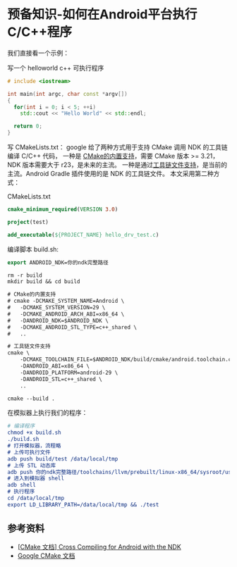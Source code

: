 # 预备知识-如何在Android平台执行C/C++程序
我们直接看一个示例：

写一个 helloworld c++ 可执行程序
```cpp
# include <iostream>

int main(int argc, char const *argv[])
{
  for(int i = 0; i < 5; ++i)
    std::cout << "Hello World" << std::endl;

  return 0;
}

```

写 CMakeLists.txt：
google 给了两种方式用于支持 CMake 调用 NDK 的工具链编译 C/C++ 代码，
一种是 [CMake的内置支持](https://cmake.org/cmake/help/latest/manual/cmake-toolchains.7.html#cross-compiling-for-android-with-the-ndk)，需要 CMake 版本 >= 3.21，NDK 版本需要大于 r23，是未来的主流。
一种是通过[工具链文件支持](https://developer.android.com/ndk/guides/cmake)，是当前的主流。Android Gradle 插件使用的是 NDK 的工具链文件。
本文采用第二种方式：

CMakeLists.txt
```cmake
cmake_minimum_required(VERSION 3.0)

project(test)

add_executable(${PROJECT_NAME} hello_drv_test.c)
```

编译脚本 build.sh:
```cmake
export ANDROID_NDK=你的ndk完整路径

rm -r build
mkdir build && cd build 

# CMake的内置支持
# cmake -DCMAKE_SYSTEM_NAME=Android \
# 	-DCMAKE_SYSTEM_VERSION=29 \
# 	-DCMAKE_ANDROID_ARCH_ABI=x86_64 \
# 	-DANDROID_NDK=$ANDROID_NDK \
# 	-DCMAKE_ANDROID_STL_TYPE=c++_shared \
# 	..

# 工具链文件支持
cmake \
    -DCMAKE_TOOLCHAIN_FILE=$ANDROID_NDK/build/cmake/android.toolchain.cmake \
    -DANDROID_ABI=x86_64 \
    -DANDROID_PLATFORM=android-29 \
	-DANDROID_STL=c++_shared \
	..

cmake --build .
```

在模拟器上执行我们的程序：

```cmake
# 编译程序
chmod +x build.sh
./build.sh
# 打开模拟器，流程略
# 上传可执行文件
adb push build/test /data/local/tmp
# 上传 STL 动态库
adb push 你的ndk完整路径/toolchains/llvm/prebuilt/linux-x86_64/sysroot/usr/lib/x86_64-linux-android/libc++_shared.so /data/local/tmp
# 进入到模拟器 shell
adb shell
# 执行程序
cd /data/local/tmp
export LD_LIBRARY_PATH=/data/local/tmp && ./test
```
## 参考资料

- [[CMake 文档] Cross Compiling for Android with the NDK](https://cmake.org/cmake/help/latest/manual/cmake-toolchains.7.html#cross-compiling-for-android-with-the-ndk)
- [Google CMake 文档](https://developer.android.com/ndk/guides/cmake)
